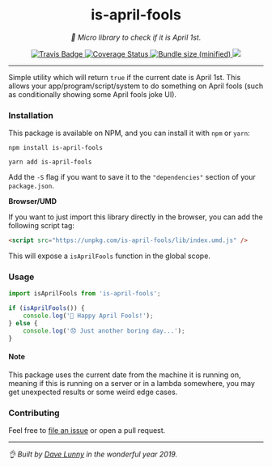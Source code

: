 <div align="center" margin="0 auto 20px">
    <h1>is-april-fools</h1>
    <p style="font-style: italic;">🎉 Micro library to check if it is April 1st.</p>
    <div>
        <a href='https://travis-ci.org/himynameisdave/is-april-fools'>
            <img src="https://api.travis-ci.org/himynameisdave/is-april-fools.svg?branch=master" alt="Travis Badge" />
        </a>
        <a href='https://coveralls.io/github/himynameisdave/is-april-fools?branch=master'>
            <img src='https://coveralls.io/repos/github/himynameisdave/is-april-fools/badge.svg?branch=master' alt='Coverage Status' />
        </a>
        <a href="https://bundlephobia.com/result?p=is-april-fools">
            <img src="https://img.shields.io/bundlephobia/min/is-april-fools.svg" alt="Bundle size (minified)" />
        </a>
        <a href="https://app.fossa.com/projects/git%2Bgithub.com%2Fhimynameisdave%2Fis-april-fools?ref=badge_shield" alt="FOSSA Status">
            <img src="https://app.fossa.com/api/projects/git%2Bgithub.com%2Fhimynameisdave%2Fis-april-fools.svg?type=shield"/>
        </a>
    </div>
</div>

---

Simple utility which will return `true` if the current date is April 1st. This allows your app/program/script/system to do something on April fools (such as conditionally showing some April fools joke UI).


### Installation

This package is available on NPM, and you can install it with `npm` or `yarn`:

```
npm install is-april-fools

yarn add is-april-fools
```

Add the `-S` flag if you want to save it to the `"dependencies"` section of your `package.json`.


**Browser/UMD**

If you want to just import this library directly in the browser, you can add the following script tag:

```html
<script src="https://unpkg.com/is-april-fools/lib/index.umd.js" />

```

This will expose a `isAprilFools` function in the global scope.

### Usage

```js
import isAprilFools from 'is-april-fools';

if (isAprilFools()) {
    console.log('🎉 Happy April Fools!');
} else {
    console.log('😞 Just another boring day...');
}
```

#### Note

This package uses the current date from the machine it is running on, meaning if this is running on a server or in a lambda somewhere, you may get unexpected results or some weird edge cases.

### Contributing

Feel free to [file an issue](https://github.com/himynameisdave/is-april-fools/issues/new) or open a pull request.

---

_👌 Built by [Dave Lunny](http://himynameisdave.com) in the wonderful year 2019._
